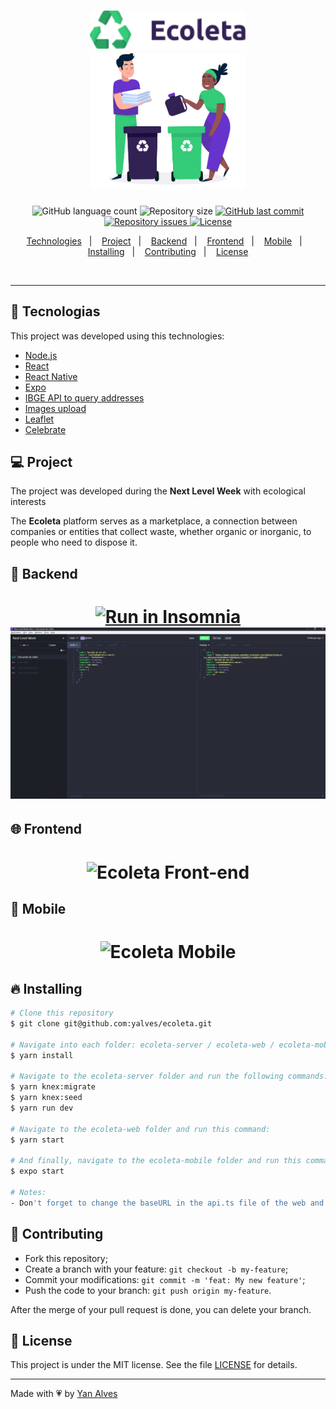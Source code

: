 <h1 align="center">
  <img alt="Ecoleta" title="" src=".github/ecoleta.png" width="250px" />
  <br/>
  <img alt="Ecoleta" title="" src=".github/logo.png" width="250px" />
</h1>

<p align="center">
  <img alt="GitHub language count" src="https://img.shields.io/github/languages/count/yalves/ecoleta">

  <img alt="Repository size" src="https://img.shields.io/github/repo-size/yalves/ecoleta">
  
  <a href="https://github.com/yalves/ecoleta/commits/master">
    <img alt="GitHub last commit" src="https://img.shields.io/github/last-commit/yalves/ecoleta">
  </a>

  <a href="https://github.com/yalves/ecoleta/issues">
    <img alt="Repository issues" src="https://img.shields.io/github/issues/yalves/ecoleta">
  </a>

  <a href="https://github.com/yalves/ecoleta/blob/master/LICENSE.md">
    <img alt="License" src="https://img.shields.io/badge/license-MIT-brightgreen">
  <a>
</p>

<p align="center">
  <a href="#-tecnologias">Technologies</a>&nbsp;&nbsp;&nbsp;|&nbsp;&nbsp;&nbsp;
  <a href="#-projeto">Project</a>&nbsp;&nbsp;&nbsp;|&nbsp;&nbsp;&nbsp;
  <a href="#-backend">Backend</a>&nbsp;&nbsp;&nbsp;|&nbsp;&nbsp;&nbsp;
  <a href="#-frontend">Frontend</a>&nbsp;&nbsp;&nbsp;|&nbsp;&nbsp;&nbsp;
  <a href="#-mobile">Mobile</a>&nbsp;&nbsp;&nbsp;|&nbsp;&nbsp;&nbsp;
  <a href="#-instalação">Installing</a>&nbsp;&nbsp;&nbsp;|&nbsp;&nbsp;&nbsp;
  <a href="#-instalação">Contributing</a>&nbsp;&nbsp;&nbsp;|&nbsp;&nbsp;&nbsp;
  <a href="#-licença">License</a>
</p>

<br>


---

## 🚀 Tecnologias

This project was developed using this technologies:

- [Node.js](https://nodejs.org/en/)
- [React](https://reactjs.org)
- [React Native](https://facebook.github.io/react-native/)
- [Expo](https://expo.io/)
- [IBGE API to query addresses](https://servicodados.ibge.gov.br/api/docs/localidades?versao=1#api-UFs-estadosGet)
- [Images upload](react-dropzone)
- [Leaflet](https://leafletjs.com/examples/quick-start/)
- [Celebrate](https://github.com/arb/celebrate) 

## 💻 Project
The project was developed during the <strong>Next Level Week</strong> with ecological interests

The <strong>Ecoleta</strong> platform serves as a marketplace, a connection between companies or entities that collect waste, whether organic or inorganic, to people who need to dispose it.

## 🔨 Backend
<h1 align="center">
<a href="https://insomnia.rest/run/?label=Ecoleta&uri=https://raw.githubusercontent.com/yalves/ecoleta/master/.github/Insomnia-ecoleta-yalves.json" target="_blank"><img src="https://insomnia.rest/images/run.svg" alt="Run in Insomnia"></a><img alt="Ecoleta Back-end" title="" src=".github/backend.png" />
</h1>

## 🌐 Frontend
<h1 align="center">
    <img alt="Ecoleta Front-end" title="" src=".github/frontend.gif" />
</h1>

## 📱 Mobile
<h1 align="center">
    <img alt="Ecoleta Mobile" title="" src=".github/mobile.gif" />
</h1>

## 🔥 Installing

```bash
# Clone this repository
$ git clone git@github.com:yalves/ecoleta.git

# Navigate into each folder: ecoleta-server / ecoleta-web / ecoleta-mobile and install the dependencies:
$ yarn install

# Navigate to the ecoleta-server folder and run the following commands:
$ yarn knex:migrate
$ yarn knex:seed
$ yarn run dev

# Navigate to the ecoleta-web folder and run this command:
$ yarn start

# And finally, navigate to the ecoleta-mobile folder and run this command:
$ expo start

# Notes:
- Don't forget to change the baseURL in the api.ts file of the web and mobile folders to match your computer's ip
```


## 🤔 Contributing

- Fork this repository;
- Create a branch with your feature: `git checkout -b my-feature`;
- Commit your modifications: `git commit -m 'feat: My new feature'`;
- Push the code to your branch: `git push origin my-feature`.

After the merge of your pull request is done, you can delete your branch.


## 🧾 License

This project is under the MIT license. See the file [LICENSE](LICENSE.md) for details.

---

Made with 💗 by [Yan Alves](https://www.linkedin.com/in/yan-alves-monteiro-b8743810a/)